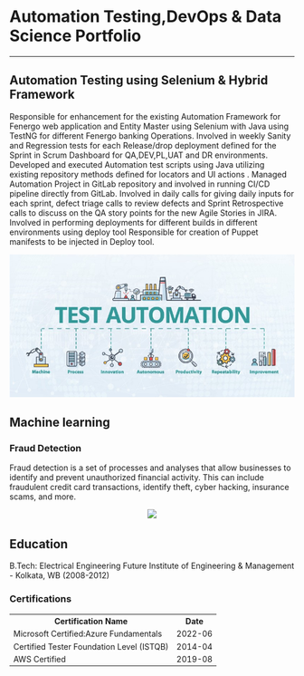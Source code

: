 # Automation Testing,DevOps & Data Science Portfolio
---

## Automation Testing using Selenium & Hybrid Framework

Responsible for enhancement for the existing Automation Framework for Fenergo web application and Entity Master using Selenium with Java using TestNG for different Fenergo banking Operations. 
Involved in weekly Sanity and Regression tests for each Release/drop deployment defined for the Sprint in Scrum Dashboard for QA,DEV,PL,UAT and DR environments.
Developed and executed Automation test scripts using Java utilizing existing repository methods defined for locators and UI actions .
Managed Automation Project in GitLab repository and involved in running CI/CD pipeline directly from GitLab.
Involved in daily calls for giving daily inputs for each sprint, defect triage calls to review defects and Sprint Retrospective calls to discuss on the QA story points for the new Agile Stories in JIRA.
Involved in performing deployments for different builds in different environments using deploy tool
Responsible for creation of Puppet manifests to be injected in Deploy tool.

<center><img src="/assets/img/Automation.jpeg"/></center>


## Machine learning

### Fraud Detection
Fraud detection is a set of processes and analyses that allow businesses to identify and prevent unauthorized financial activity. This can include fraudulent credit card transactions, identify theft, cyber hacking, insurance scams, and more.
<center><img src="/assets/images/fraud_detection.jpg"/></center>

## Education

B.Tech: Electrical Engineering
Future Institute of Engineering & Management - Kolkata, WB (2008-2012)

### Certifications

<table>
  <tr>
    <th>Certification Name</th>
    <th>Date</th>
  </tr>
  <tr>
    <td>Microsoft Certified:Azure Fundamentals</td>
    <td>2022-06</td>
  </tr>
  <tr>
    <td>Certified Tester Foundation Level (ISTQB)</td>
    <td>2014-04</td>
  </tr>
    <tr>
    <td>AWS Certified</td>
    <td>2019-08</td>
  </tr>
</table>
